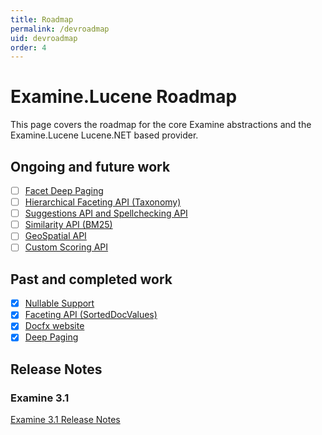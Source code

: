 ```yaml
---
title: Roadmap
permalink: /devroadmap
uid: devroadmap
order: 4
---
```


Examine.Lucene Roadmap
===

This page covers the roadmap for the core Examine abstractions and the Examine.Lucene Lucene.NET based provider.

## Ongoing and future work

- [ ] [Facet Deep Paging](https://github.com/Shazwazza/Examine/pull/321)
- [ ] [Hierarchical Faceting API (Taxonomy)](https://github.com/Shazwazza/Examine/pull/323)
- [ ] [Suggestions API and Spellchecking API](https://github.com/Shazwazza/Examine/pull/326)
- [ ] [Similarity API (BM25)](https://github.com/Shazwazza/Examine/pull/327)
- [ ] [GeoSpatial API](https://github.com/Shazwazza/Examine/pull/328)
- [ ] [Custom Scoring API](https://github.com/Shazwazza/Examine/pull/338)

## Past and completed work

- [x] [Nullable Support](https://github.com/Shazwazza/Examine/pull/313)
- [x] [Faceting API (SortedDocValues)](https://github.com/Shazwazza/Examine/pull/311)
- [x] [Docfx website](https://github.com/Shazwazza/Examine/pull/322)
- [x] [Deep Paging](https://github.com/Shazwazza/Examine/pull/320)

## Release Notes

### Examine 3.1
[Examine 3.1 Release Notes](https://github.com/Shazwazza/Examine/releases/tag/v3.1.0)